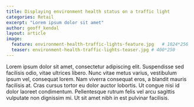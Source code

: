 ```yaml
---
title: Displaying environment health status on a traffic light
categories: Retail
excerpt: "Lorem ipsum dolor sit amet"
author: geoff_kendal
layout: article
image: 
  feature: environment-health-traffic-lights-feature.jpg   # 1024*256
  teaser: environment-health-traffic-lights-teaser.jpg # 400*250
---
```


Lorem ipsum dolor sit amet, consectetur adipiscing elit. Suspendisse sed facilisis odio, vitae ultrices libero. Nunc vitae metus varius, vestibulum ipsum vel, consequat lorem. Nam viverra consequat eros, a blandit mauris facilisis at. Cras cursus tortor eu dolor auctor lobortis. Ut congue nisi id dolor laoreet condimentum. Pellentesque rutrum felis vel arcu sagittis vulputate non dignissim mi. Ut sit amet nibh in est pulvinar facilisis.

